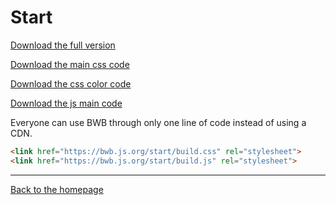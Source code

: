 # Start

[Download the full version](https://bwb.js.org/start/build.css)

[Download the main css code](https://bwb.js.org/css/style.css)

[Download the css color code](https://bwb.js.org/css/color.css)

[Download the js main code](https://bwb.js.org/js/plugins.js)

Everyone can use BWB through only one line of code instead of using a CDN.

```html
<link href="https://bwb.js.org/start/build.css" rel="stylesheet">
<link href="https://bwb.js.org/start/build.js" rel="stylesheet">
```

<hr>

[Back to the homepage](/)
